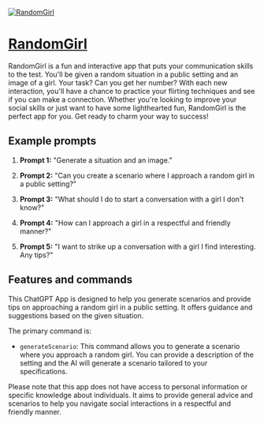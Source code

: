 [![RandomGirl](https://files.oaiusercontent.com/file-CPcxNvGPyN2QZP4DPrB9lCIW?se=2123-10-17T20%3A30%3A14Z&sp=r&sv=2021-08-06&sr=b&rscc=max-age%3D31536000%2C%20immutable&rscd=attachment%3B%20filename%3D_14c43f1c-9577-4f02-81f5-d902827f2033.jpeg&sig=9mM70U0d8JhecFuifo1XUqA4D%2BM8nRpPpmUpy8zfJng%3D)](https://chat.openai.com/g/g-od2UwDNcm-randomgirl)

# [RandomGirl](https://chat.openai.com/g/g-od2UwDNcm-randomgirl)

RandomGirl is a fun and interactive app that puts your communication skills to the test. You'll be given a random situation in a public setting and an image of a girl. Your task? Can you get her number? With each new interaction, you'll have a chance to practice your flirting techniques and see if you can make a connection. Whether you're looking to improve your social skills or just want to have some lighthearted fun, RandomGirl is the perfect app for you. Get ready to charm your way to success!

## Example prompts

1. **Prompt 1:** "Generate a situation and an image."

2. **Prompt 2:** "Can you create a scenario where I approach a random girl in a public setting?"

3. **Prompt 3:** "What should I do to start a conversation with a girl I don't know?"

4. **Prompt 4:** "How can I approach a girl in a respectful and friendly manner?"

5. **Prompt 5:** "I want to strike up a conversation with a girl I find interesting. Any tips?"


## Features and commands

This ChatGPT App is designed to help you generate scenarios and provide tips on approaching a random girl in a public setting. It offers guidance and suggestions based on the given situation.

The primary command is:

- `generateScenario`: This command allows you to generate a scenario where you approach a random girl. You can provide a description of the setting and the AI will generate a scenario tailored to your specifications.

Please note that this app does not have access to personal information or specific knowledge about individuals. It aims to provide general advice and scenarios to help you navigate social interactions in a respectful and friendly manner.